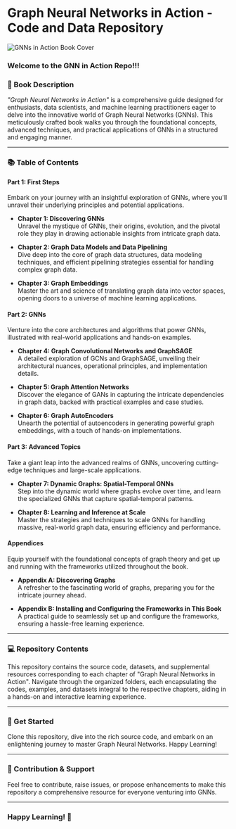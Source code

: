 # Graph Neural Networks in Action - Code and Data Repository

![GNNs in Action Book Cover](https://user-images.githubusercontent.com/48742689/271723330-80f40fcc-72da-4541-9651-82a787403d63.jpg)

### Welcome to the GNN in Action Repo!!!

### 📘 Book Description

_"Graph Neural Networks in Action"_ is a comprehensive guide designed for enthusiasts, data scientists, and machine learning practitioners eager to delve into the innovative world of Graph Neural Networks (GNNs). This meticulously crafted book walks you through the foundational concepts, advanced techniques, and practical applications of GNNs in a structured and engaging manner.

---

### 📚 Table of Contents

#### Part 1: First Steps
Embark on your journey with an insightful exploration of GNNs, where you'll unravel their underlying principles and potential applications.

- **Chapter 1: Discovering GNNs**  
Unravel the mystique of GNNs, their origins, evolution, and the pivotal role they play in drawing actionable insights from intricate graph data.

- **Chapter 2: Graph Data Models and Data Pipelining**  
Dive deep into the core of graph data structures, data modeling techniques, and efficient pipelining strategies essential for handling complex graph data.

- **Chapter 3: Graph Embeddings**  
Master the art and science of translating graph data into vector spaces, opening doors to a universe of machine learning applications.

#### Part 2: GNNs
Venture into the core architectures and algorithms that power GNNs, illustrated with real-world applications and hands-on examples.

- **Chapter 4: Graph Convolutional Networks and GraphSAGE**  
A detailed exploration of GCNs and GraphSAGE, unveiling their architectural nuances, operational principles, and implementation details.

- **Chapter 5: Graph Attention Networks**  
Discover the elegance of GANs in capturing the intricate dependencies in graph data, backed with practical examples and case studies.

- **Chapter 6: Graph AutoEncoders**  
Unearth the potential of autoencoders in generating powerful graph embeddings, with a touch of hands-on implementations.

#### Part 3: Advanced Topics
Take a giant leap into the advanced realms of GNNs, uncovering cutting-edge techniques and large-scale applications.

- **Chapter 7: Dynamic Graphs: Spatial-Temporal GNNs**  
Step into the dynamic world where graphs evolve over time, and learn the specialized GNNs that capture spatial-temporal patterns.

- **Chapter 8: Learning and Inference at Scale**  
Master the strategies and techniques to scale GNNs for handling massive, real-world graph data, ensuring efficiency and performance.

#### Appendices
Equip yourself with the foundational concepts of graph theory and get up and running with the frameworks utilized throughout the book.

- **Appendix A: Discovering Graphs**  
A refresher to the fascinating world of graphs, preparing you for the intricate journey ahead.

- **Appendix B: Installing and Configuring the Frameworks in This Book**  
A practical guide to seamlessly set up and configure the frameworks, ensuring a hassle-free learning experience.

---

### 💻 Repository Contents

This repository contains the source code, datasets, and supplemental resources corresponding to each chapter of "Graph Neural Networks in Action". Navigate through the organized folders, each encapsulating the codes, examples, and datasets integral to the respective chapters, aiding in a hands-on and interactive learning experience.

---

### 📖 Get Started

Clone this repository, dive into the rich source code, and embark on an enlightening journey to master Graph Neural Networks. Happy Learning!

---

### 👥 Contribution & Support

Feel free to contribute, raise issues, or propose enhancements to make this repository a comprehensive resource for everyone venturing into GNNs.

---

### Happy Learning! 🚀
